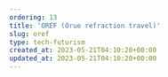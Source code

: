 ```yaml
---
ordering: 13
title: 'OREF (Orue refraction travel)'
slug: oref
type: tech-futurism
created_at: 2023-05-21T04:10:20+00:00
updated_at: 2023-05-21T04:10:20+00:00
---
```

